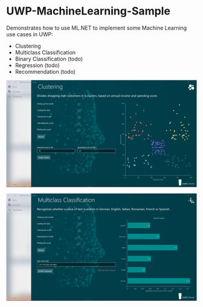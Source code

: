 # UWP-MachineLearning-Sample
Demonstrates how to use ML.NET to implement some Machine Learning use cases in UWP:
* Clustering
* Multiclass Classification
* Binary Classification (todo)
* Regression (todo)
* Recommendation (todo)

![Screenshot](Assets/Clustering.png?raw=true)

![Screenshot](Assets/MulticlassClassification.png?raw=true)
